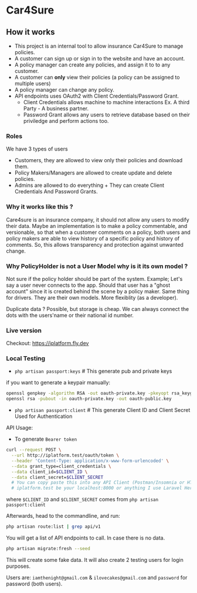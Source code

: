 Car4Sure
==========

## How it works

- This project is an internal tool to allow insurance Car4Sure to manage policies.
- A customer can sign up or sign in to the website and have an account.
- A policy manager can create any policies, and assign it to to any customer.
- A customer can **only** view their policies (a policy can be assigned to multiple users)
- A policy manager can change any policy.
- API endpoints uses OAuth2 with Client Credentials/Password Grant.
  - Client Credentials allows machine to machine interactions Ex. A third Party - A business partner.
  - Password Grant allows any users to retrieve database based on their priviledge and perform actions too.

### Roles
We have 3 types of users
- Customers, they are allowed to view only their policies and download them.
- Policy Makers/Managers are allowed to create update and delete policies.
- Admins are allowed to do everything + They can create Client Credentials And Password Grants.


### Why it works like this ?

Care4sure is an insurance company, it should not allow any users to modify their data. Maybe an implementation is to make a policy commentable, and versionable, so that when a customer comments
on a policy, both users and policy makers are able to view history of a specific policy and history of comments. So, this allows transparency and protection against unwanted change.

### Why PolicyHolder is not a User Model why is it its own model ?
Not sure if the policy holder should be part of the system. Example; Let's say a user never connects to the app. Should that user has a "ghost account" since it is created behind the scene by a policy maker. Same thing for drivers. They are their own models. More flexiblity (as a developer).

Duplicate data ? Possible, but storage is cheap. We can always connect the dots with the users'name or their national id number.


### Live version

Checkout: https://iplatform.fly.dev


### Local Testing

- `php artisan passport:keys` # This generate pub and private keys

if you want to generate a keypair manually:

```sh
openssl genpkey -algorithm RSA -out oauth-private.key -pkeyopt rsa_keygen_bits:2048
openssl rsa -pubout -in oauth-private.key -out oauth-public.key
```

- `php artisan passport:client` # This generate Client ID and Client Secret Used for Authentication

API Usage:
- To generate `Bearer token`

```sh
curl --request POST \
  --url http://iplatform.test/oauth/token \
  --header 'Content-Type: application/x-www-form-urlencoded' \
  --data grant_type=client_credentials \
  --data client_id=$CLIENT_ID \
  --data client_secret=$CLIENT_SECRET
  # You can copy paste this into any API Client (Postman/Insomnia or HTTPie it will generate the format for you!)
  # iplatform.test be your localhost:8000 or anything I use Laravel Herd which is very useful.
```

where `$CLIENT_ID` and `$CLIENT_SECRET` comes from `php artisan passport:client`

Afterwards, head to the commandline, and run:

```sh
php artisan route:list | grep api/v1
```

You will get a list of API endpoints to call. In case there is no data.

```sh
php artisan migrate:fresh --seed
```

This will create some fake data. It will also create 2 testing users for login purposes.

Users are: `iamthenight@gmail.com` & `ilovecakes@gmail.com` and `password` for password (both users).


